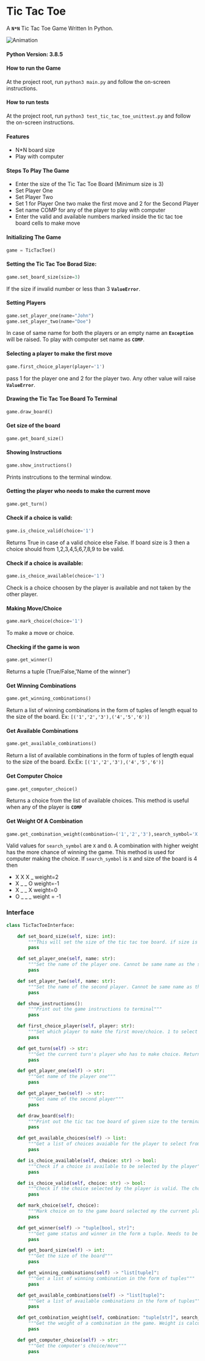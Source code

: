 # Tic Tac Toe
A **`N*N`** Tic Tac Toe Game Written In Python.

![Animation](https://user-images.githubusercontent.com/10380630/126044261-d3337cc6-52c9-44f2-9d85-1910d3458fc4.gif)

#### Python Version: 3.8.5

#### How to run the Game
At the project root, run `python3 main.py` and follow the on-screen instructions.

#### How to run tests
At the project root, run `python3 test_tic_tac_toe_unittest.py` and follow the on-screen instructions.

#### Features
- N*N board size
- Play with computer

#### Steps To Play The Game
- Enter the size of the Tic Tac Toe Board (Minimum size is 3)
- Set Player One
- Set Player Two
- Set 1 for Player One two make the first move and 2 for the Second Player
- Set name COMP for any of the player to play with computer
- Enter the valid and available numbers marked inside the tic tac toe board cells to make move

#### Initializing The Game
```python
game = TicTacToe()
```
#### Setting the Tic Tac Toe Borad Size:
```python
game.set_board_size(size=3)
```
If the size if invalid number or less than 3 **`ValueError`**. 
      

#### Setting Players
```python
game.set_player_one(name="John")
game.set_player_two(name="Doe")
```
In case of same name for both the players or an empty name an **`Exception`** will be raised. To play with computer set name as **`COMP`**.

#### Selecting a player to make the first move
```python
game.first_choice_player(player='1')
```
pass 1 for the player one and 2 for the player two. Any other value will raise **`ValueError`**.

#### Drawing the Tic Tac Toe Board To Terminal
```python
game.draw_board()
```
#### Get size of the board
```python
game.get_board_size()
```
#### Showing Instructions
```python
game.show_instructions()
```
Prints instrcutions to the terminal window.

#### Getting the player who needs to make the current move
```python
game.get_turn()
```
#### Check if a choice is valid:
```python
game.is_choice_valid(choice='1')
```
Returns True in case of a valid choice else False. If board size is 3 then a choice should from 1,2,3,4,5,6,7,8,9 to be valid.

#### Check if a choice is available:
```python
game.is_choice_available(choice='1')
```
Check is a choice choosen by the player is available and not taken by the other player.

#### Making Move/Choice
```python
game.mark_choice(choice='1')
```
To make a move or choice.

#### Checking if the game is won
```python
game.get_winner()
```
Returns a tuple (True/False,'Name of the winner')

#### Get Winning Combinations
```python
game.get_winning_combinations()
```
Return a list of winning combinations in the form of tuples of length equal to the size of the board. Ex: `[('1','2','3'),('4','5','6')]`

#### Get Available Combinations
```python
game.get_available_combinations()
```
Return a list of available combinations in the form of tuples of length equal to the size of the board. Ex:Ex: `[('1','2','3'),('4','5','6')]`

#### Get Computer Choice
```python
game.get_computer_choice()
```
Returns a choice from the list of available choices. This method is useful when any of the player is **`COMP`**

#### Get Weight Of A Combination
```python
game.get_combination_weight(combination=('1','2','3'),search_symbol='X')
```
Valid values for `search_symbol` are `X` and `O`. A combination with higher weight has the more chance of winning the game. This method is used for computer making the choice.
If `search_symbol` is `X` and size of the board is 4 then
- X X X _ weight=2
- X _ _ O weight=-1
- X _ _ X weight=0
- O _ _ _ weight = -1

### Interface
```python
class TicTacToeInterface:

    def set_board_size(self, size: int):
        """This will set the size of the tic tac toe board. if size is 4 then the board size will 4*4 totaling to 16 cells"""
        pass

    def set_player_one(self, name: str):
        """Set the name of the player one. Cannot be same name as the second player"""
        pass

    def set_player_two(self, name: str):
        """Set the name of the second player. Cannot be same name as the first player"""
        pass

    def show_instructions():
        """Print out the game instructions to terminal"""
        pass

    def first_choice_player(self, player: str):
        """Set which player to make the first move/choice. 1 to select first player and 2 for the second player"""
        pass

    def get_turn(self) -> str:
        """Get the current turn's player who has to make choice. Returns the name of the player"""
        pass

    def get_player_one(self) -> str:
        """Get name of the player one"""
        pass

    def get_player_two(self) -> str:
        """Get name of the second player"""
        pass

    def draw_board(self):
        """Print out the tic tac toe board of given size to the terminal with selected choices"""
        pass

    def get_available_choices(self) -> list:
        """Get a list of choices avaiable for the player to select from"""
        pass

    def is_choice_available(self, choice: str) -> bool:
        """Check if a choice is available to be selected by the player"""
        pass

    def is_choice_valid(self, choice: str) -> bool:
        """Check if the choice selected by the player is valid. The choice must be one of the values from the list returned from get_available_choices"""
        pass

    def mark_choice(self, choice):
        """Mark choice on to the game board selected my the current player. Choice should be valid and available"""
        pass

    def get_winner(self) -> "tuple[bool, str]":
        """Get game status and winner in the form a tuple. Needs to be called after every mark_choice call"""
        pass

    def get_board_size(self) -> int:
        """Get the size of the board"""
        pass

    def get_winning_combinations(self) -> "list[tuple]":
        """Get a list of winning combination in the form of tuples"""
        pass

    def get_available_combinations(self) -> "list[tuple]":
        """Get a list of available combinations in the form of tuples"""
        pass

    def get_combination_weight(self, combination: "tuple[str]", search_symbol: str) -> int:
        """Get the weight of a combination in the game. Weight is calculated based on the number of consicutive repetetions of the search_symbol"""
        pass

    def get_computer_choice(self) -> str:
        """Get the computer's choice/move"""
        pass

```



